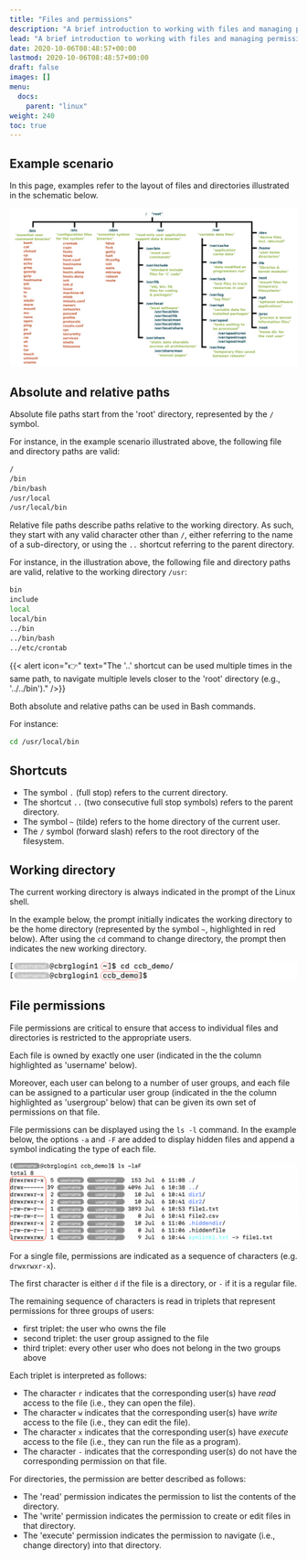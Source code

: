 ```yaml
---
title: "Files and permissions"
description: "A brief introduction to working with files and managing permissions on the CCB cluster."
lead: "A brief introduction to working with files and managing permissions on the CCB cluster."
date: 2020-10-06T08:48:57+00:00
lastmod: 2020-10-06T08:48:57+00:00
draft: false
images: []
menu:
  docs:
    parent: "linux"
weight: 240
toc: true
---
```


## Example scenario

In this page, examples refer to the layout of files and directories illustrated
in the schematic below.

![Example layout of files and directories.](linux-filesystem.png)
<!-- Source: https://linuxfoundation.org/blog/classic-sysadmin-the-linux-filesystem-explained/ (Google Search) -->

## Absolute and relative paths

Absolute file paths start from the 'root' directory, represented by the `/` symbol.

For instance, in the example scenario illustrated above,
the following file and directory paths are valid:

```bash
/
/bin
/bin/bash
/usr/local
/usr/local/bin
```

Relative file paths describe paths relative to the working directory.
As such, they start with any valid character other than `/`,
either referring to the name of a sub-directory,
or using the `..` shortcut referring to the parent directory.

For instance, in the illustration above, the following file and directory paths are valid,
relative to the working directory `/usr`:

```bash
bin
include
local
local/bin
../bin
../bin/bash
../etc/crontab
```

{{< alert icon="👉" text="The '..' shortcut can be used multiple times in the same path, to navigate multiple levels closer to the 'root' directory (e.g., '../../bin')." />}}

Both absolute and relative paths can be used in Bash commands.

For instance:

```bash
cd /usr/local/bin
```

## Shortcuts

- The symbol `.` (full stop) refers to the current directory.
- The shortcut `..` (two consecutive full stop symbols) refers to the parent directory.
- The symbol `~` (tilde) refers to the home directory of the current user.
- The `/` symbol (forward slash) refers to the root directory of the filesystem.

## Working directory

The current working directory is always indicated in the prompt of the Linux shell.

In the example below, the prompt initially indicates the working directory to be
the home directory  (represented by the symbol `~`, highlighted in red below).
After using the `cd` command to change directory, the prompt then indicates the new
working directory.

![The prompt indicates the working directory.](prompt-working-directory.png)

## File permissions

File permissions are critical to ensure that access to individual files and directories
is restricted to the appropriate users.

Each file is owned by exactly one user (indicated in the the column highlighted as 'username' below).

Moreover, each user can belong to a number of user groups, and each file can be assigned
to a particular user group (indicated in the the column highlighted as 'usergroup' below)
that can be given its own set of permissions on that file.

File permissions can be displayed using the `ls -l` command.
In the example below, the options `-a` and `-F` are added to display hidden files
and append a symbol indicating the type of each file.

![The 'ls -l' command displays file permissions.](file-permissions.png)

For a single file, permissions are indicated as a sequence of characters
(e.g. `drwxrwxr-x`).

The first character is either `d` if the file is a directory,
or `-` if it is a regular file.

The remaining sequence of characters is read in triplets that
represent permissions for three groups of users:

- first triplet: the user who owns the file
- second triplet: the user group assigned to the file
- third triplet: every other user who does not belong in the two groups above

Each triplet is interpreted as follows:

- The character `r` indicates that the corresponding user(s) have
  _read_ access to the file (i.e., they can open the file).
- The character `w` indicates that the corresponding user(s) have
  _write_ access to the file (i.e., they can edit the file).
- The character `x` indicates that the corresponding user(s) have
  _execute_ access to the file (i.e., they can run the file as a program).
- The character `-` indicates that the corresponding user(s) do
  not have the corresponding permission on that file.

For directories, the permission are better described as follows:

- The 'read' permission indicates the permission to
  list the contents of the directory.
- The 'write' permission indicates the permission to
  create or edit files in that directory.
- The 'execute' permission indicates the permission to
  navigate (i.e., change directory) into that directory.

<!-- Link definitions -->
